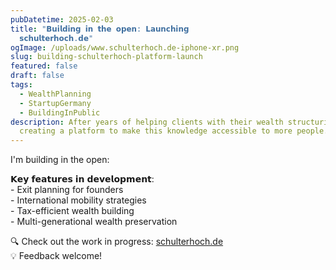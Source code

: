 ```yaml
---
pubDatetime: 2025-02-03
title: "𝗕𝘂𝗶𝗹𝗱𝗶𝗻𝗴 𝗶𝗻 𝘁𝗵𝗲 𝗼𝗽𝗲𝗻: 𝗟𝗮𝘂𝗻𝗰𝗵𝗶𝗻𝗴
  𝘀𝗰𝗵𝘂𝗹𝘁𝗲𝗿𝗵𝗼𝗰𝗵.𝗱𝗲"
ogImage: /uploads/www.schulterhoch.de-iphone-xr.png
slug: building-schulterhoch-platform-launch
featured: false
draft: false
tags:
  - WealthPlanning
  - StartupGermany
  - BuildingInPublic
description: After years of helping clients with their wealth structuring, I'm
  creating a platform to make this knowledge accessible to more people.
---
```

I'm building in the open:

𝗞𝗲𝘆 𝗳𝗲𝗮𝘁𝘂𝗿𝗲𝘀 𝗶𝗻 𝗱𝗲𝘃𝗲𝗹𝗼𝗽𝗺𝗲𝗻𝘁:  
\- Exit planning for founders  
\- International mobility strategies  
\- Tax-efficient wealth building  
\- Multi-generational wealth preservation

🔍 Check out the work in progress: [schulterhoch.de](http://schulterhoch.de)  
💡 Feedback welcome!
